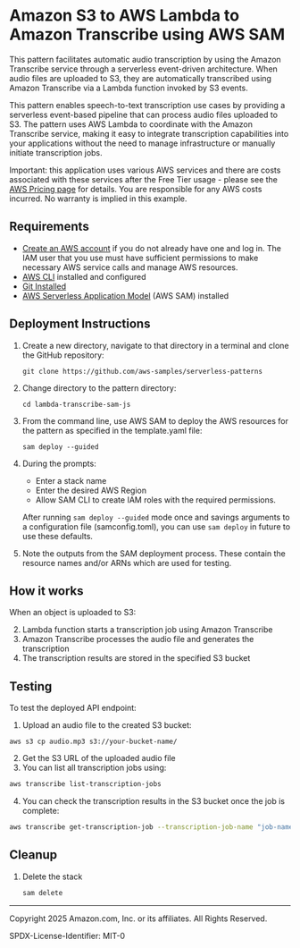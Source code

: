 # Amazon S3 to AWS Lambda to Amazon Transcribe using AWS SAM

This pattern facilitates automatic audio transcription by using the Amazon Transcribe service through a serverless event-driven architecture. When audio files are uploaded to S3, they are automatically transcribed using Amazon Transcribe via a Lambda function invoked by S3 events.

This pattern enables speech-to-text transcription use cases by providing a serverless event-based pipeline that can process audio files uploaded to S3. The pattern uses AWS Lambda to coordinate with the Amazon Transcribe service, making it easy to integrate transcription capabilities into your applications without the need to manage infrastructure or manually initiate transcription jobs.

Important: this application uses various AWS services and there are costs associated with these services after the Free Tier usage - please see the [AWS Pricing page](https://aws.amazon.com/pricing/) for details. You are responsible for any AWS costs incurred. No warranty is implied in this example.

## Requirements

* [Create an AWS account](https://portal.aws.amazon.com/gp/aws/developer/registration/index.html) if you do not already have one and log in. The IAM user that you use must have sufficient permissions to make necessary AWS service calls and manage AWS resources.
* [AWS CLI](https://docs.aws.amazon.com/cli/latest/userguide/install-cliv2.html) installed and configured
* [Git Installed](https://git-scm.com/book/en/v2/Getting-Started-Installing-Git)
* [AWS Serverless Application Model](https://docs.aws.amazon.com/serverless-application-model/latest/developerguide/serverless-sam-cli-install.html) (AWS SAM) installed

## Deployment Instructions

1. Create a new directory, navigate to that directory in a terminal and clone the GitHub repository:
    ``` 
    git clone https://github.com/aws-samples/serverless-patterns
    ```
1. Change directory to the pattern directory:
    ```
    cd lambda-transcribe-sam-js
    ```
1. From the command line, use AWS SAM to deploy the AWS resources for the pattern as specified in the template.yaml file:
    ```
    sam deploy --guided
    ```
1. During the prompts:
    * Enter a stack name
    * Enter the desired AWS Region
    * Allow SAM CLI to create IAM roles with the required permissions.

    After running `sam deploy --guided` mode once and savings arguments to a configuration file (samconfig.toml), you can use `sam deploy` in future to use these defaults.

2. Note the outputs from the SAM deployment process. These contain the resource names and/or ARNs which are used for testing.

## How it works

When an object is uploaded to S3:

2. Lambda function starts a transcription job using Amazon Transcribe
3. Amazon Transcribe processes the audio file and generates the transcription
4. The transcription results are stored in the specified S3 bucket

## Testing

To test the deployed API endpoint:

1. Upload an audio file to the created S3 bucket:
```
aws s3 cp audio.mp3 s3://your-bucket-name/
```
2. Get the S3 URL of the uploaded audio file
3. You can list all transcription jobs using:

```bash
aws transcribe list-transcription-jobs
```
4. You can check the transcription results in the S3 bucket once the job is complete:

```bash
aws transcribe get-transcription-job --transcription-job-name "job-name-from-response"
```
## Cleanup
 
1. Delete the stack
    ```bash
    sam delete
    ```

----
Copyright 2025 Amazon.com, Inc. or its affiliates. All Rights Reserved.

SPDX-License-Identifier: MIT-0

